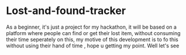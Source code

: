 # Lost-and-found-tracker
As a beginner, it's just a project for my hackathon, it will be based on a platform where people can find or get their lost item, without consuming their time seperately on this, my motive of this development is to fo this without using their hand of time , hope u getting my point. Well let's see 
